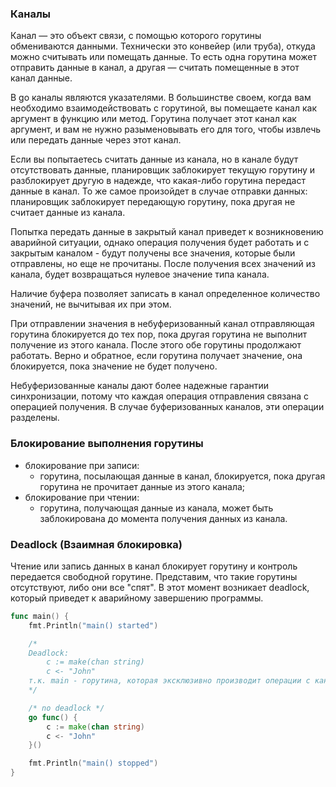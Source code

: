 


### Каналы

Канал — это объект связи, с помощью которого горутины обмениваются данными. Технически это конвейер (или труба), откуда можно считывать или помещать данные. То есть одна горутина может отправить данные в канал, а другая — считать помещенные в этот канал данные.

В go каналы являются указателями. В большинстве своем, когда вам необходимо взаимодействовать с горутиной, вы помещаете канал как аргумент в функцию или метод. Горутина получает этот канал как аргумент, и вам не нужно разыменовывать его для того, чтобы извлечь или передать данные через этот канал.

Если вы попытаетесь считать данные из канала, но в канале будут отсутствовать данные, планировщик заблокирует текущую горутину и разблокирует другую в надежде, что какая-либо горутина передаст данные в канал. То же самое произойдет в случае отправки данных: планировщик заблокирует передающую горутину, пока другая не считает данные из канала.



Попытка передать данные в закрытый канал приведет к возникновению аварийной ситуации, однако операция получения будет работать и с закрытым каналом - будут получены все значения, которые были отправлены, но еще не прочитаны. После получения всех значений из канала, будет возвращаться нулевое значение типа канала.

Наличие буфера позволяет записать в канал определенное количество значений, не вычитывая их при этом.

При отправлении значения в небуферизованный канал отправляющая горутина блокируется до тех пор, пока другая горутина не выполнит получение из этого канала. После этого обе горутины продолжают работать. Верно и обратное, если горутина получает значение, она блокируется, пока значение не будет получено.

Небуферизованные каналы дают более надежные гарантии синхронизации, потому что каждая операция отправления связана с операцией получения. В случае буферизованных каналов, эти операции разделены.

### Блокирование выполнения горутины

* блокирование при записи:
	- горутина, посылающая данные в канал, блокируется, пока другая горутина не прочитает данные из этого канала;
* блокирование при чтении:
	- горутина, получающая данные из канала,  может быть заблокирована до момента получения данных из канала.


### Deadlock (Взаимная блокировка)

Чтение или запись данных в канал блокирует горутину и контроль передается свободной горутине. Представим, что такие горутины отсутствуют, либо они все "спят". В этот момент возникает deadlock, который приведет к аварийному завершению программы.

```go
func main() {
    fmt.Println("main() started")

	/*
	Deadlock:
		c := make(chan string)
		c <- "John"
	т.к. main - горутина, которая эксклюзивно производит операции с каналом.
	*/

	/* no deadlock */
    go func() {
		c := make(chan string)
		c <- "John"
	}()

    fmt.Println("main() stopped")
}
```